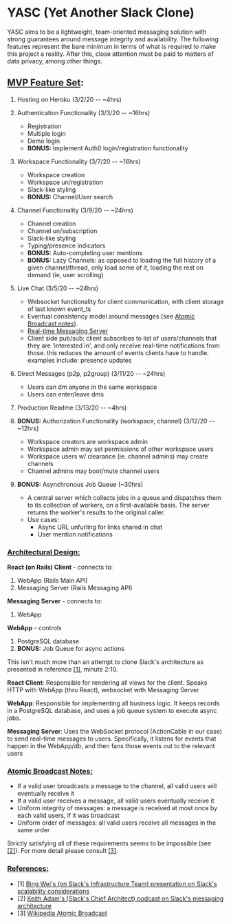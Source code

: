 # YASC (Yet Another Slack Clone)

YASC aims to be a lightweight, team-oriented messaging solution with strong guarantees around message integrity and availability. The following features represent the bare minimum in terms of what is required to make this project a reality. After this, close attention must be paid to matters of data privacy, among other things.

## <u>MVP Feature Set</u>:

1. Hosting on Heroku (3/2/20 -- ~4hrs)

2. Authentication Functionality (3/3/20 -- ~16hrs)
	- Registration
	- Multiple login
	- Demo login
	- __BONUS:__ Implement Auth0 login/registration functionality
  
3. Workspace Functionality (3/7/20 -- ~16hrs)
	- Workspace creation
	- Workspace un/registration
	- Slack-like styling
	- __BONUS:__ Channel/User search

4. Channel Functionality (3/9/20 -- ~24hrs)
	- Channel creation
	- Channel un/subscription
	- Slack-like styling
	- Typing/presence indicators
	- __BONUS:__ Auto-completing user mentions
	- __BONUS:__ Lazy Channels: as opposed to loading the full history of a given channel/thread, only load some of it, loading the rest on demand (ie, user scrolling)

5. Live Chat (3/5/20 -- ~24hrs)
	- Websocket functionality for client communication, with client storage of last known event_ts
	- Eventual consistency model around messages (see [Atomic Broadcast notes](#atomic-broadcast-notes)).
	- [Real-time Messaging Server](#architectural-design)
	- Client side pub/sub: client subscribes to list of users/channels that they are 'interested in', and only receive real-time notifications from those. this reduces the amount of events clients have to handle. examples include: presence updates

6. Direct Messages (p2p, p2group) (3/11/20 -- ~24hrs)
	- Users can dm anyone in the same workspace
	- Users can enter/leave dms

7. Production Readme (3/13/20 -- ~4hrs)

8. __BONUS:__ Authorization Functionality (workspace, channel) (3/12/20 -- ~12hrs)
	- Workspace creators are workspace admin
	- Workspace admin may set permissions of other workspace users
	- Workspace users w/ clearance (ie. channel admins) may create channels
	- Channel admins may boot/mute channel users

9. __BONUS:__ Asynchronous Job Queue (~30hrs)
	- A central server which collects jobs in a queue and dispatches them to its collection of workers, on a first-available basis. The server returns the worker's results to the original caller.
	- Use cases:
		- Async URL unfurling for links shared in chat
		- User mention notifications

### <u>Architectural Design:</u>

**React (on Rails) Client** - connects to:
1. WebApp (Rails Main API)
2. Messaging Server (Rails Messaging API)

**Messaging Server** - connects to:
1. WebApp

**WebApp** - controls
1. PostgreSQL database
2. __BONUS:__ Job Queue for async actions

This isn't much more than an attempt to clone Slack's architecture as presented in reference [[1]](https://www.infoq.com/presentations/slack-scalability/), minute 2:10. 

**React Client**: Responsible for rendering all views for the client. Speaks HTTP with WebApp (thru React), websocket with Messaging Server

**WebApp**: Responsible for implementing all business logic. It keeps records in a PostgreSQL database, and uses a job queue system to execute async jobs.

**Messaging Server**: Uses the WebSocket protocol (ActionCable in our case) to send real-time messages to users. Specifically, it listens for events that happen in the WebApp/db, and then fans those events out to the relevant users

### <u>Atomic Broadcast Notes:</u>
- If a valid user broadcasts a message to the channel, all valid users will eventually receive it
- If a valid user receives a message, all valid users eventually receive it
- Uniform integrity of messages: a message is received at most once by each valid users, if it was broadcast
- Uniform order of messages: all valid users receive all messages in the same order

Strictly satisfying all of these requirements seems to be impossible (see [[2]](https://softwareengineeringdaily.com/wp-content/uploads/2018/11/SED722-Slack-Architecture-2.0.pdf)). For more detail please consult [[3]](https://en.wikipedia.org/wiki/Atomic_broadcast). 

### <u>References:</u>
- [1] [Bing Wei's (on Slack's Infrastructure Team) presentation on Slack's scalability considerations](https://www.infoq.com/presentations/slack-scalability/)
- [2] [Keith Adam's (Slack's Chief Architect) podcast on Slack's messaging architecture](https://softwareengineeringdaily.com/wp-content/uploads/2018/11/SED722-Slack-Architecture-2.0.pdf)
- [3] [Wikipedia Atomic Broadcast](https://en.wikipedia.org/wiki/Atomic_broadcast)